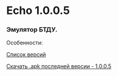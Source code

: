 # Echo 1.0.0.5
### Эмулятор БТДУ.

Особенности:

[Список версий](./VERSION.md)

[Скачать .apk последней версии - 1.0.0.5](./Echo-v1.0.0.5.apk)

<!--![alt tag](fon3.png)-->
